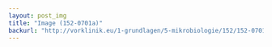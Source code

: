 ```yaml
---
layout: post_img
title: "Image (152-0701a)"
backurl: "http://vorklinik.eu/1-grundlagen/5-mikrobiologie/152/152-0701a-hiv-retrovirus"
---
```

